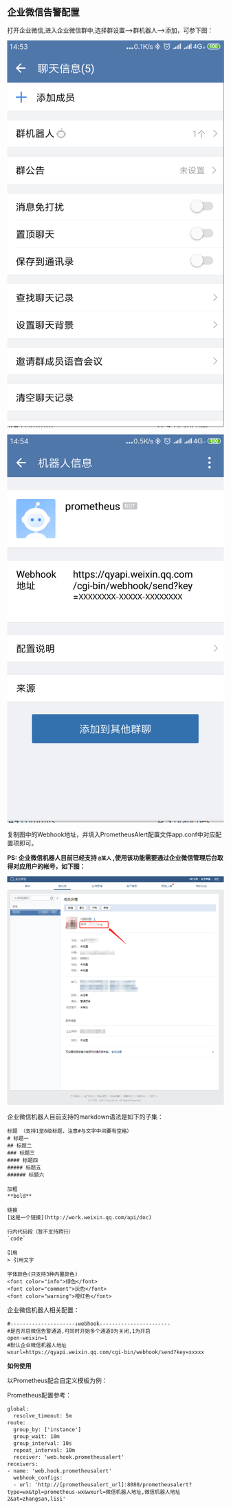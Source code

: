 ## 企业微信告警配置

打开企业微信,进入企业微信群中,选择群设置-->群机器人-->添加，可参下图：

![wx1](../wx1.png)

![wx2](../wx2.png)

复制图中的Webhook地址，并填入PrometheusAlert配置文件app.conf中对应配置项即可。

 **PS: 企业微信机器人目前已经支持 `@某人` ,使用该功能需要通过企业微信管理后台取得对应用户的帐号，如下图：**

![wx2](../wx3.png)


企业微信机器人目前支持的markdown语法是如下的子集：

```
标题 （支持1至6级标题，注意#与文字中间要有空格）
# 标题一
## 标题二
### 标题三
#### 标题四
##### 标题五
###### 标题六

加粗
**bold**

链接
[这是一个链接](http://work.weixin.qq.com/api/doc)

行内代码段（暂不支持跨行）
`code`

引用
> 引用文字

字体颜色(只支持3种内置颜色)
<font color="info">绿色</font>
<font color="comment">灰色</font>
<font color="warning">橙红色</font>
```

企业微信机器人相关配置：

```
#---------------------↓webhook-----------------------
#是否开启微信告警通道,可同时开始多个通道0为关闭,1为开启
open-weixin=1
#默认企业微信机器人地址
wxurl=https://qyapi.weixin.qq.com/cgi-bin/webhook/send?key=xxxxx
```


**如何使用**

以Prometheus配合自定义模板为例：

Prometheus配置参考：

```
global:
  resolve_timeout: 5m
route:
  group_by: ['instance']
  group_wait: 10m
  group_interval: 10s
  repeat_interval: 10m
  receiver: 'web.hook.prometheusalert'
receivers:
- name: 'web.hook.prometheusalert'
  webhook_configs:
  - url: 'http://[prometheusalert_url]:8080/prometheusalert?type=wx&tpl=prometheus-wx&wxurl=微信机器人地址,微信机器人地址2&at=zhangsan,lisi'
```